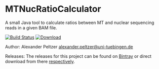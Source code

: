 # MTNucRatioCalculator
A small Java tool to calculate ratios between MT and nuclear sequencing reads in a given BAM file.

[![Build Status](https://lambda.informatik.uni-tuebingen.de/jenkins/buildStatus/icon?job=MTNucRatioCalculator)](https://lambda.informatik.uni-tuebingen.de/jenkins/view/EAGER/job/MTNucRatioCalculator/)
[ ![Download](https://api.bintray.com/packages/apeltzer/EAGER/MTNucRatioCalculator/images/download.svg) ](https://bintray.com/apeltzer/EAGER/MTNucRatioCalculator/_latestVersion)

Author: Alexander Peltzer <alexander.peltzer@uni-tuebingen.de>


Releases: The releases for this project can be found on [Bintray](https://bintray.com/apeltzer/EAGER/) or direct download from there [respectively](https://dl.bintray.com/apeltzer/EAGER/com/uni-tuebingen/de/it/eager/).
